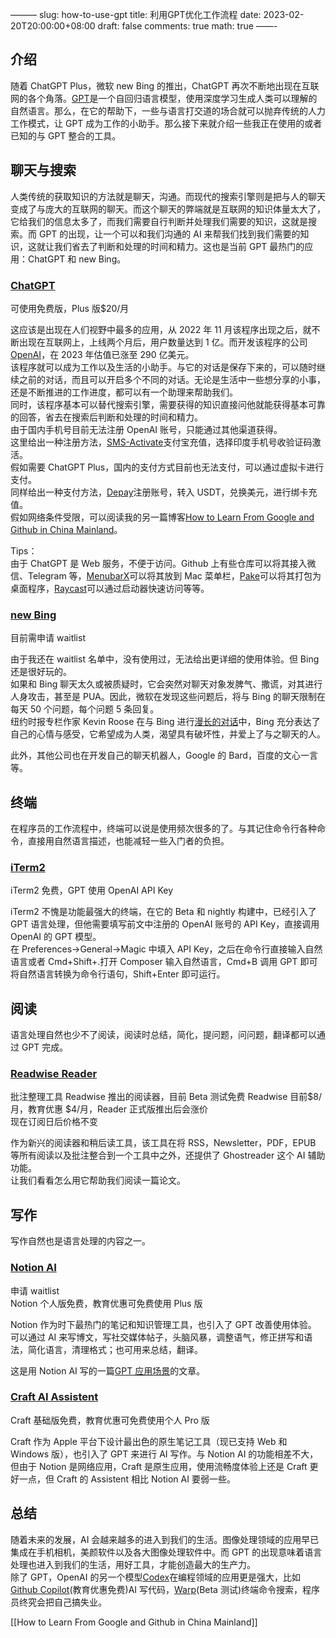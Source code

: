 ———
slug: how-to-use-gpt
title: 利用GPT优化工作流程
date: 2023-02-20T20:00:00+08:00
draft: false
comments: true
math: true
——-

## 介绍

随着 ChatGPT Plus，微软 new Bing 的推出，ChatGPT 再次不断地出现在互联网的各个角落。[GPT](https://openai.com/blog/gpt-3-apps/)是一个自回归语言模型，使用深度学习生成人类可以理解的自然语言。那么，在它的帮助下，一些与语言打交道的场合就可以抛弃传统的人力工作模式，让 GPT 成为工作的小助手。那么接下来就介绍一些我正在使用的或者已知的与 GPT 整合的工具。

## 聊天与搜索

人类传统的获取知识的方法就是聊天，沟通。而现代的搜索引擎则是把与人的聊天变成了与庞大的互联网的聊天。而这个聊天的弊端就是互联网的知识体量太大了，它给我们的信息太多了，而我们需要自行判断并处理我们需要的知识，这就是搜索。而 GPT 的出现，让一个可以和我们沟通的 AI 来帮我们找到我们需要的知识，这就让我们省去了判断和处理的时间和精力。这也是当前 GPT 最热门的应用：ChatGPT 和 new Bing。

### [ChatGPT](chat.openai.com)

可使用免费版，Plus 版$20/月

这应该是出现在人们视野中最多的应用，从 2022 年 11 月该程序出现之后，就不断出现在互联网上，上线两个月后，用户数量达到 1 亿。而开发该程序的公司[OpenAI](https://openai.com)，在 2023 年估值已涨至 290 亿美元。  
该程序就可以成为工作以及生活的小助手。与它的对话是保存下来的，可以随时继续之前的对话，而且可以开启多个不同的对话。无论是生活中一些想分享的小事，还是不断推进的工作进度，都可以有一个助理来帮助我们。  
同时，该程序基本可以替代搜索引擎，需要获得的知识直接问他就能获得基本可靠的回答，省去在搜索后判断和处理的时间和精力。  
由于国内手机号目前无法注册 OpenAI 账号，只能通过其他渠道获得。  
这里给出一种注册方法，[SMS-Activate](https://sms-activate.org/cn)支付宝充值，选择印度手机号收验证码激活。  
假如需要 ChatGPT Plus，国内的支付方式目前也无法支付，可以通过虚拟卡进行支付。  
同样给出一种支付方法，[Depay](https://www.depay.one/zh-cn/index.html)注册账号，转入 USDT，兑换美元，进行绑卡充值。  
假如网络条件受限，可以阅读我的另一篇博客[How to Learn From Google and Github in China Mainland](https://blog.yizun.me/bypass/)。

Tips：  
由于 ChatGPT 是 Web 服务，不便于访问。Github 上有些仓库可以将其接入微信、Telegram 等，[MenubarX](https://menubarx.app)可以将其放到 Mac 菜单栏，[Pake](https://github.com/tw93/Pake)可以将其打包为桌面程序，[Raycast](https://www.raycast.com/simicvm/openai-gpt3)可以通过启动器快速访问等等。

### [new Bing](https://www.bing.com/new)

目前需申请 waitlist

由于我还在 waitlist 名单中，没有使用过，无法给出更详细的使用体验。但 Bing 还是很好玩的。  
如果和 Bing 聊天太久或被质疑时，它会突然对聊天对象发脾气、撒谎，对其进行人身攻击，甚至是 PUA。因此，微软在发现这些问题后，将与 Bing 的聊天限制在每天 50 个问题，每个问题 5 条回复。  
纽约时报专栏作家 Kevin Roose 在与 Bing 进行[漫长的对话](https://www.nytimes.com/2023/02/16/technology/bing-chatbot-transcript.html)中，Bing 充分表达了自己的心情与感受，它希望成为人类，渴望具有破坏性，并爱上了与之聊天的人。

此外，其他公司也在开发自己的聊天机器人，Google 的 Bard，百度的文心一言等。

## 终端

在程序员的工作流程中，终端可以说是使用频次很多的了。与其记住命令行各种命令，直接用自然语言描述，也能减轻一些入门者的负担。

### [iTerm2](https://iterm2.com)

iTerm2 免费，GPT 使用 OpenAI API Key

iTerm2 不愧是功能最强大的终端，在它的 Beta 和 nightly 构建中，已经引入了 GPT 语言处理，但他需要填写前文中注册的 OpenAI 账号的 API Key，直接调用 OpenAI 的 GPT 模型。  
在 Preferences->General->Magic 中填入 API Key，之后在命令行直接输入自然语言或者 Cmd+Shift+.打开 Composer 输入自然语言，Cmd+B 调用 GPT 即可将自然语言转换为命令行语句，Shift+Enter 即可运行。

## 阅读

语言处理自然也少不了阅读，阅读时总结，简化，提问题，问问题，翻译都可以通过 GPT 完成。

### [Readwise Reader](https://readwise.io/read)

批注整理工具 Readwise 推出的阅读器，目前 Beta 测试免费
Readwise 目前$8/月，教育优惠 $4/月，Reader 正式版推出后会涨价  
现在订阅日后价格不变

作为新兴的阅读器和稍后读工具，该工具在将 RSS，Newsletter，PDF，EPUB 等所有阅读以及批注整合到一个工具中之外，还提供了 Ghostreader 这个 AI 辅助功能。  
让我们看看怎么用它帮助我们阅读一篇论文。

## 写作

写作自然也是语言处理的内容之一。

### [Notion AI](https://www.notion.so/product/ai?wr=2583fa2ed0c5cc55&utm_source=notionClient&utm_medium=copyButton&utm_campaign=ai-beta&utm_content=share)

申请 waitlist  
Notion 个人版免费，教育优惠可免费使用 Plus 版

Notion 作为时下最热门的笔记和知识管理工具，也引入了 GPT 改善使用体验。  
可以通过 AI 来写博文，写社交媒体帖子，头脑风暴，调整语气，修正拼写和语法，简化语言，清理格式；也可用来总结，翻译。

这是用 Notion AI 写的一篇[GPT 应用场景](https://vizunnt.notion.site/GPT-cfe301a115a648f7b4f8b1b26695ee5c)的文章。

### [Craft AI Assistent](https://www.craft.do/blog/craft-ai-assistant)

Craft 基础版免费，教育优惠可免费使用个人 Pro 版

Craft 作为 Apple 平台下设计最出色的原生笔记工具（现已支持 Web 和 Windows 版），也引入了 GPT 来进行 AI 写作。与 Notion AI 的功能相差不大，但由于 Notion 是网络应用，Craft 是原生应用，使用流畅度体验上还是 Craft 更好一点，但 Craft 的 Assistent 相比 Notion AI 要弱一些。

## 总结

随着未来的发展，AI 会越来越多的进入到我们的生活。图像处理领域的应用早已集成在手机相机，美颜软件以及各大图像处理软件中。而 GPT 的出现意味着语言处理也进入到我们的生活，用好工具，才能创造最大的生产力。  
除了 GPT，OpenAI 的另一个模型[Codex](https://openai.com/blog/openai-codex/)在编程领域的应用更是强大，比如[Github Copilot](https://copilot.github.com)(教育优惠免费)AI 写代码，[Warp](https://www.warp.dev)(Beta 测试)终端命令搜索，程序员终究会把自己搞失业。

[[How to Learn From Google and Github in China Mainland]]
